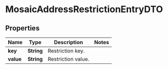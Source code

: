 

# MosaicAddressRestrictionEntryDTO


## Properties

| Name | Type | Description | Notes |
|------------ | ------------- | ------------- | -------------|
|**key** | **String** | Restriction key. |  |
|**value** | **String** | Restriction value. |  |



